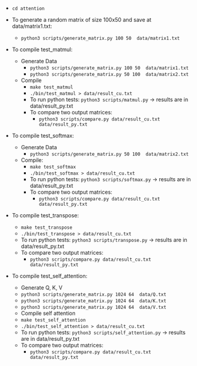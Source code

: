 - `cd attention`
- To generate a random matrix of size 100x50 and save at data/matrix1.txt:
    - `python3 scripts/generate_matrix.py 100 50  data/matrix1.txt`

- To compile test_matmul:
    - Generate Data
        - `python3 scripts/generate_matrix.py 100 50  data/matrix1.txt`
        - `python3 scripts/generate_matrix.py 50 100  data/matrix2.txt`
    - Compile
        - `make test_matmul`
        - `./bin/test_matmul > data/result_cu.txt`
        - To run python tests: `python3 scripts/matmul.py` -> results are in data/result_py.txt
        - To compare two output matrices: 
            - `python3 scripts/compare.py data/result_cu.txt data/result_py.txt`

- To compile test_softmax:
    - Generate Data
        - `python3 scripts/generate_matrix.py 50 100  data/matrix2.txt`
    - Compile:
        - `make test_softmax`
        - `./bin/test_softmax > data/result_cu.txt`
        - To run python tests: `python3 scripts/softmax.py` -> results are in data/result_py.txt
        - To compare two output matrices: 
            - `python3 scripts/compare.py data/result_cu.txt data/result_py.txt`

- To compile test_transpose:
    - `make test_transpose`
    - `./bin/test_transpose > data/result_cu.txt`
    - To run python tests: `python3 scripts/transpose.py` -> results are in data/result_py.txt
    - To compare two output matrices: 
        - `python3 scripts/compare.py data/result_cu.txt data/result_py.txt`


- To compile test_self_attention:
    - Generate Q, K, V
    -  `python3 scripts/generate_matrix.py 1024 64  data/Q.txt`
    -  `python3 scripts/generate_matrix.py 1024 64  data/K.txt`
    -  `python3 scripts/generate_matrix.py 1024 64  data/V.txt`
    - Compile self attention
    - `make test_self_attention`
    - `./bin/test_self_attention > data/result_cu.txt`
    - To run python tests: `python3 scripts/self_attention.py` -> results are in data/result_py.txt
    - To compare two output matrices: 
        - `python3 scripts/compare.py data/result_cu.txt data/result_py.txt`
